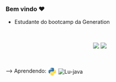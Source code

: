 ### Bem vindo ♥
- Estudante do bootcamp da Generation
##
<br>
<div align="center">
  <img height="180em" src="https://github-readme-stats.vercel.app/api?username=M4ppu&show_icons=true&theme=radical&include_all_commits=true&count_private=true"/>
  <img height="180em" src="https://github-readme-stats.vercel.app/api/top-langs/?username=M4ppu&layout=compact&langs_count=7&theme=radical"/>
</div>

##

</div>
<div style="display: inline_block"><br>
  --> Aprendendo:
<img align="center" alt="Lu-python" height="25" width="25" src="https://raw.githubusercontent.com/devicons/devicon/master/icons/python/python-original.svg">
<img align="center" alt="Lu-java" height="25" width="25" <img src="https://cdn.jsdelivr.net/gh/devicons/devicon/icons/java/java-original.svg" /> 
</div>
